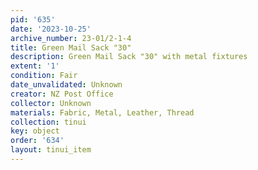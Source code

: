 ```yaml
---
pid: '635'
date: '2023-10-25'
archive_number: 23-01/2-1-4
title: Green Mail Sack "30"
description: Green Mail Sack "30" with metal fixtures
extent: '1'
condition: Fair
date_unvalidated: Unknown
creator: NZ Post Office
collector: Unknown
materials: Fabric, Metal, Leather, Thread
collection: tinui
key: object
order: '634'
layout: tinui_item
---
```


